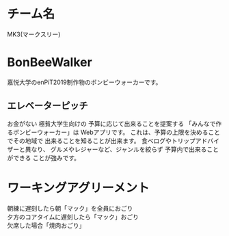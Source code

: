 # チーム名
MK3(マークスリー)


# BonBeeWalker
嘉悦大学のenPiT2019制作物のボンビーウォーカーです。

## エレベーターピッチ
お金がない
極貧大学生向けの
予算に応じて出来ることを提案する
「みんなで作るボンビーウォーカー」は
Webアプリです。
これは、予算の上限を決めることでその地域で
出来ることを知ることが出来ます。
食べログやトリップアドバイザーと異なり、
グルメやレジャーなど、ジャンルを絞らず
予算内で出来ることができる
ことが強みです。

# ワーキングアグリーメント

朝練に遅刻したら朝「マック」を全員におごり<br>
夕方のコアタイムに遅刻したら「マック」おごり<br>
欠席した場合「焼肉おごり」<br>
